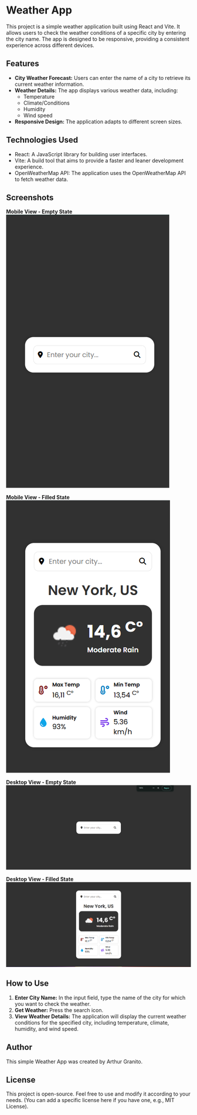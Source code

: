 # Weather App

This project is a simple weather application built using React and Vite. It allows users to check the weather conditions of a specific city by entering the city name. The app is designed to be responsive, providing a consistent experience across different devices.

## Features

* **City Weather Forecast:** Users can enter the name of a city to retrieve its current weather information.
* **Weather Details:** The app displays various weather data, including:
    * Temperature
    * Climate/Conditions
    * Humidity
    * Wind speed
* **Responsive Design:** The application adapts to different screen sizes.

## Technologies Used

* React: A JavaScript library for building user interfaces.
* Vite: A build tool that aims to provide a faster and leaner development experience.
* OpenWeatherMap API: The application uses the OpenWeatherMap API to fetch weather data.

## Screenshots

**Mobile View - Empty State**
![Mobile View - Empty State](./public/image4.png)

**Mobile View - Filled State**
![Mobile View - Filled State](./public/image2.png)

**Desktop View - Empty State**
![Desktop View - Empty State](./public/image3.png)

**Desktop View - Filled State**
![Desktop View - Filled State](./public/image1.png)

## How to Use

1.  **Enter City Name:** In the input field, type the name of the city for which you want to check the weather.
2.  **Get Weather:** Press the search icon.
3.  **View Weather Details:** The application will display the current weather conditions for the specified city, including temperature, climate, humidity, and wind speed.

## Author
This simple Weather App was created by Arthur Granito.

## License

This project is open-source. Feel free to use and modify it according to your needs. (You can add a specific license here if you have one, e.g., MIT License).
